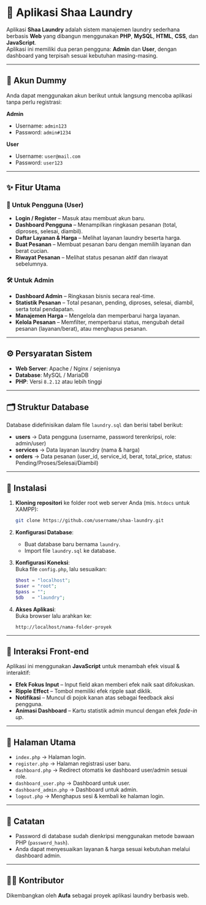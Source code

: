 # 🧺 Aplikasi Shaa Laundry

Aplikasi **Shaa Laundry** adalah sistem manajemen laundry sederhana berbasis **Web** yang dibangun menggunakan **PHP**, **MySQL**, **HTML**, **CSS**, dan **JavaScript**.  
Aplikasi ini memiliki dua peran pengguna: **Admin** dan **User**, dengan dashboard yang terpisah sesuai kebutuhan masing-masing.

---

## 🔑 Akun Dummy
Anda dapat menggunakan akun berikut untuk langsung mencoba aplikasi tanpa perlu registrasi:

**Admin**
- Username: `admin123`
- Password: `admin#1234`

**User**
- Username: `user@mail.com`
- Password: `user123`

---

## ✨ Fitur Utama

### 👤 Untuk Pengguna (User)
- **Login / Register** – Masuk atau membuat akun baru.  
- **Dashboard Pengguna** – Menampilkan ringkasan pesanan (total, diproses, selesai, diambil).  
- **Daftar Layanan & Harga** – Melihat layanan laundry beserta harga.  
- **Buat Pesanan** – Membuat pesanan baru dengan memilih layanan dan berat cucian.  
- **Riwayat Pesanan** – Melihat status pesanan aktif dan riwayat sebelumnya.  

### 🛠️ Untuk Admin
- **Dashboard Admin** – Ringkasan bisnis secara real-time.  
- **Statistik Pesanan** – Total pesanan, pending, diproses, selesai, diambil, serta total pendapatan.  
- **Manajemen Harga** – Mengelola dan memperbarui harga layanan.  
- **Kelola Pesanan** – Memfilter, memperbarui status, mengubah detail pesanan (layanan/berat), atau menghapus pesanan.  

---

## ⚙️ Persyaratan Sistem
- **Web Server**: Apache / Nginx / sejenisnya  
- **Database**: MySQL / MariaDB  
- **PHP**: Versi `8.2.12` atau lebih tinggi  

---

## 🗂️ Struktur Database
Database didefinisikan dalam file `laundry.sql` dan berisi tabel berikut:

- **users** → Data pengguna (username, password terenkripsi, role: admin/user)  
- **services** → Data layanan laundry (nama & harga)  
- **orders** → Data pesanan (user_id, service_id, berat, total_price, status: Pending/Proses/Selesai/Diambil)  

---

## 🚀 Instalasi

1. **Kloning repositori** ke folder root web server Anda (mis. `htdocs` untuk XAMPP):  
   ```bash
   git clone https://github.com/username/shaa-laundry.git
   ```

2. **Konfigurasi Database**:  
   - Buat database baru bernama `laundry`.  
   - Import file `laundry.sql` ke database.  

3. **Konfigurasi Koneksi**:  
   Buka file `config.php`, lalu sesuaikan:  
   ```php
   $host = "localhost";
   $user = "root"; 
   $pass = "";     
   $db   = "laundry";
   ```

4. **Akses Aplikasi**:  
   Buka browser lalu arahkan ke:  
   ```
   http://localhost/nama-folder-proyek
   ```

---

## 🎨 Interaksi Front-end
Aplikasi ini menggunakan **JavaScript** untuk menambah efek visual & interaktif:

- **Efek Fokus Input** – Input field akan memberi efek naik saat difokuskan.  
- **Ripple Effect** – Tombol memiliki efek ripple saat diklik.  
- **Notifikasi** – Muncul di pojok kanan atas sebagai feedback aksi pengguna.  
- **Animasi Dashboard** – Kartu statistik admin muncul dengan efek *fade-in up*.  

---

## 📄 Halaman Utama
- `index.php` → Halaman login.  
- `register.php` → Halaman registrasi user baru.  
- `dashboard.php` → Redirect otomatis ke dashboard user/admin sesuai role.  
- `dashboard_user.php` → Dashboard untuk user.  
- `dashboard_admin.php` → Dashboard untuk admin.  
- `logout.php` → Menghapus sesi & kembali ke halaman login.  

---

## 📌 Catatan
- Password di database sudah dienkripsi menggunakan metode bawaan PHP (`password_hash`).  
- Anda dapat menyesuaikan layanan & harga sesuai kebutuhan melalui dashboard admin.  

---

## 👨‍💻 Kontributor
Dikembangkan oleh **Aufa** sebagai proyek aplikasi laundry berbasis web.
